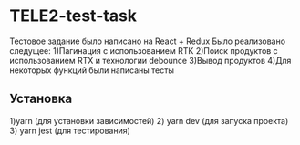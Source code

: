 # TELE2-test-task

Тестовое задание было написано на React + Redux
Было реализовано следущее:
1)Пагинация с использованием RTK
2)Поиск продуктов с использованием RTX и технологии debounce
3)Вывод продуктов
4)Для некоторых функций были написаны тесты

## Установка

1)yarn (для установки зависимостей) 2) yarn dev (для запуска проекта) 3) yarn jest (для тестирования)
